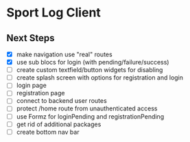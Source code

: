 
# Sport Log Client

## Next Steps

* [x] make navigation use "real" routes
* [x] use sub blocs for login (with pending/failure/success)
* [ ] create custom textfield/button widgets for disabling
* [ ] create splash screen with options for registration and login
* [ ] login page
* [ ] registration page
* [ ] connect to backend user routes
* [ ] protect /home route from unauthenticated access
* [ ] use Formz for loginPending and registrationPending
* [ ] get rid of additional packages
* [ ] create bottom nav bar